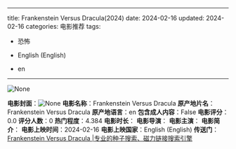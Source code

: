 
---
title: Frankenstein Versus Dracula(2024)
date: 2024-02-16
updated: 2024-02-16
categories: 电影推荐
tags:

- 恐怖

- English (English)
- en
---

<img src="https://image.tmdb.org/t/p/originalNone" alt="None" title="None">

**电影封面**：<img src="https://image.tmdb.org/t/p/w200None" alt="None" title="None">
**电影名称**：Frankenstein Versus Dracula
**原产地片名**：Frankenstein Versus Dracula
**原产地语言**：en
**包含成人内容**：False
**电影评分**：0.0
**评分人数**：0
**热门程度**：4.384
**电影时长**：
**电影导演**：
**电影主演**：
**电影简介**：
**电影上映时间**：2024-02-16
**电影上映国家**：English (English)
**传送门**：[Frankenstein Versus Dracula |专业的种子搜索、磁力链接搜索引擎](https://movie.amd794.com:2083/?search=Frankenstein%20Versus%20Dracula&ordering=&mode=match_phrase&page_size=10&page=1)

